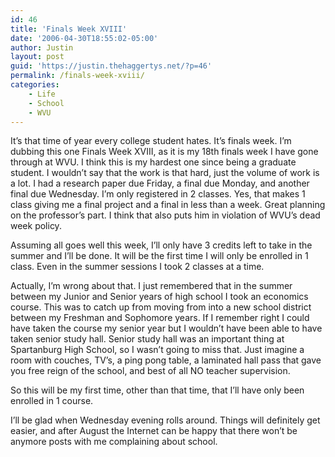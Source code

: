 ```yaml
---
id: 46
title: 'Finals Week XVIII'
date: '2006-04-30T18:55:02-05:00'
author: Justin
layout: post
guid: 'https://justin.thehaggertys.net/?p=46'
permalink: /finals-week-xviii/
categories:
    - Life
    - School
    - WVU
---
```


It’s that time of year every college student hates. It’s finals week. I’m dubbing this one Finals Week XVIII, as it is my 18th finals week I have gone through at WVU. I think this is my hardest one since being a graduate student. I wouldn’t say that the work is that hard, just the volume of work is a lot. I had a research paper due Friday, a final due Monday, and another final due Wednesday. I’m only registered in 2 classes. Yes, that makes 1 class giving me a final project and a final in less than a week. Great planning on the professor’s part. I think that also puts him in violation of WVU’s dead week policy.

Assuming all goes well this week, I’ll only have 3 credits left to take in the summer and I’ll be done. It will be the first time I will only be enrolled in 1 class. Even in the summer sessions I took 2 classes at a time.

Actually, I’m wrong about that. I just remembered that in the summer between my Junior and Senior years of high school I took an economics course. This was to catch up from moving from into a new school district between my Freshman and Sophomore years. If I remember right I could have taken the course my senior year but I wouldn’t have been able to have taken senior study hall. Senior study hall was an important thing at Spartanburg High School, so I wasn’t going to miss that. Just imagine a room with couches, TV’s, a ping pong table, a laminated hall pass that gave you free reign of the school, and best of all NO teacher supervision.

So this will be my first time, other than that time, that I’ll have only been enrolled in 1 course.

I’ll be glad when Wednesday evening rolls around. Things will definitely get easier, and after August the Internet can be happy that there won’t be anymore posts with me complaining about school.